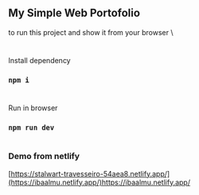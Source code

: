 ## My Simple Web Portofolio


to run this project and show it from your browser \
#
Install dependency 

### `npm i`

#
Run in browser

### `npm run dev`

#

### Demo from netlify

[https://stalwart-travesseiro-54aea8.netlify.app/](https://ibaalmu.netlify.app/)https://ibaalmu.netlify.app/
